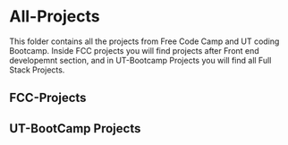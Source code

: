 # All-Projects
This folder contains all the projects from Free Code Camp and UT coding Bootcamp. Inside FCC projects you will find projects after Front end developemnt section, and in UT-Bootcamp Projects you will find all Full Stack Projects. 

## FCC-Projects



## UT-BootCamp Projects
